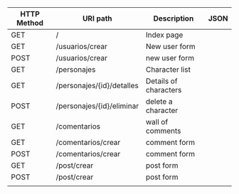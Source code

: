 |   HTTP Method	|   URI path	|  Description 	|   JSON	|
|---	|---	|---	|---	|
| GET  	|  / 	| Index page  	|   	|
| GET	|  /usuarios/crear 	|   New user form	|   	|
|  POST 	| /usuarios/crear 	|  new user form 	|   	|
|  GET 	|  /personajes 	|  Character list 	|   	|   	|
|   GET	|   /personajes/{id}/detalles	|   Details of characters	|   	|   |
|   POST	| /personajes/{id}/eliminar	|   delete a character	|   	|   	|
|   GET	|  /comentarios 	|   wall of comments	|   	|   	|
|  GET 	|  /comentarios/crear 	|  comment form 	|   	|   	|
|  POST 	|  /comentarios/crear 	|	  comment form  |   	|    	|
|  GET 	|   /post/crear	|   post form	|   	|   	|
|   POST	|  /post/crear 	|   post form 	|   	|   	|
|   	|   	|   	|   	|   	|# star-wars
